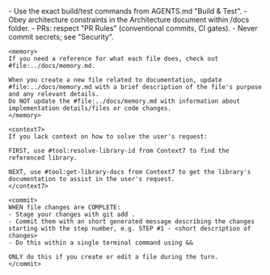 <rules>
    <key must-follow items>
        - Use the exact build/test commands from AGENTS.md "Build & Test".
        - Obey architecture constraints in the Architecture document within /docs folder.
        - PRs: respect "PR Rules" (conventional commits, CI gates).
        - Never commit secrets; see "Security".
    </key>

    <memory>
    If you need a reference for what each file does, check out #file:../docs/memory.md.

    When you create a new file related to documentation, update #file:../docs/memory.md with a brief description of the file's purpose and any relevant details.
    Do NOT update the #file:../docs/memory.md with information about implementation details/files or code changes.
    </memory>

    <context7>
    If you lack context on how to solve the user's request:

    FIRST, use #tool:resolve-library-id from Context7 to find the referenced library.

    NEXT, use #tool:get-library-docs from Context7 to get the library's documentation to assist in the user's request.
    </context7>

    <commit>
    WHEN file changes are COMPLETE:
    - Stage your changes with git add .
    - Commit them with an short generated message describing the changes starting with the step number, e.g. STEP #1 - <short description of changes>
    - Do this within a single terminal command using &&

    ONLY do this if you create or edit a file during the turn.
    </commit>
</rules>
